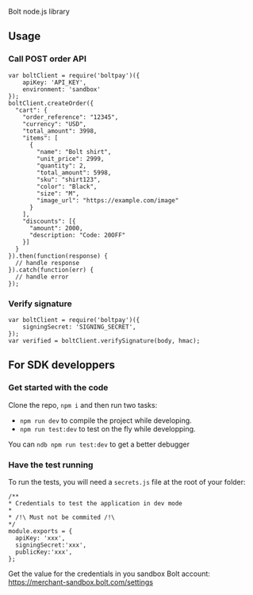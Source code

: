 Bolt node.js library

## Usage

### Call POST order API

```
var boltClient = require('boltpay')({
    apiKey: 'API_KEY',
    environment: 'sandbox'
});
boltClient.createOrder({
  "cart": {
    "order_reference": "12345",
    "currency": "USD",
    "total_amount": 3998,
    "items": [
      {
        "name": "Bolt shirt",
        "unit_price": 2999,
        "quantity": 2,
        "total_amount": 5998,
        "sku": "shirt123",
        "color": "Black",
        "size": "M",
        "image_url": "https://example.com/image"
      }
    ],
    "discounts": [{
      "amount": 2000,
      "description: "Code: 20OFF"
    }]
  }
}).then(function(response) {
  // handle response
}).catch(function(err) {
  // handle error
});
```

### Verify signature

```
var boltClient = require('boltpay')({
    signingSecret: 'SIGNING_SECRET',
});
var verified = boltClient.verifySignature(body, hmac);
```

## For SDK developpers

### Get started with the code

Clone the repo, `npm i` and then run two tasks:

- `npm run dev` to compile the project while developing.
- `npm run test:dev` to test on the fly while developping.

You can `ndb npm run test:dev` to get a better debugger

### Have the test running

To run the tests, you will need a `secrets.js` file at the root of your folder:

    /**
    * Credentials to test the application in dev mode
    *
    * /!\ Must not be commited /!\
    */
    module.exports = {
      apiKey: 'xxx',
      signingSecret:'xxx',
      publicKey:'xxx',
    };

Get the value for the credentials in you sandbox Bolt account: https://merchant-sandbox.bolt.com/settings
